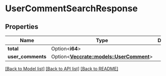 # UserCommentSearchResponse

## Properties

Name | Type | Description | Notes
------------ | ------------- | ------------- | -------------
**total** | Option<**i64**> |  | [optional]
**user_comments** | Option<[**Vec<crate::models::UserComment>**](UserComment.md)> |  | [optional]

[[Back to Model list]](../README.md#documentation-for-models) [[Back to API list]](../README.md#documentation-for-api-endpoints) [[Back to README]](../README.md)


